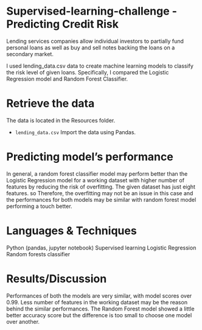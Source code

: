 # Supervised-learning-challenge - Predicting Credit Risk

Lending services companies allow individual investors to partially fund personal loans as well as buy and sell notes backing the loans on a secondary market. 

I used lending_data.csv data to create machine learning models to classify the risk level of given loans. Specifically, I compared the Logistic Regression model and Random Forest Classifier.

# Retrieve the data
The data is located in the Resources folder.
* `lending_data.csv`
Import the data using Pandas.

# Predicting model’s performance 

In general, a random forest classifier model may perform better than the Logistic Regression model for a working dataset with higher number of features by reducing the risk of overfitting. The given dataset has just eight features. so Therefore, the overfitting may not be an issue in this case and the performances for both models may be similar with random forest model performing a touch better.


# Languages & Techniques
Python (pandas, jupyter notebook)
Supervised learning
Logistic Regression
Random forests classifier


# Results/Discussion
Performances of both the models are very similar, with model scores over 0.99. Less number of features in the working dataset may be the reason behind the similar performances. The Random Forest model showed a little better accuracy score but the difference is too small to choose one model over another.
